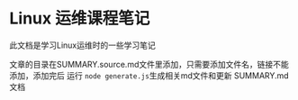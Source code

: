 # Linux 运维课程笔记

此文档是学习Linux运维时的一些学习笔记

文章的目录在SUMMARY.source.md文件里添加，只需要添加文件名，链接不能添加，添加完后 运行 `node generate.js`生成相关md文件和更新 SUMMARY.md 文档